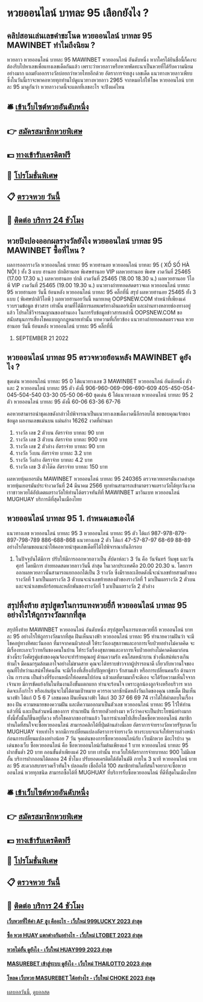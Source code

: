 # หวยออนไลน์ บาทละ 95 เลือกยังไง ?
## คลิปสอนเล่นเลขคำชะโนด หวยออนไลน์ บาทละ 95 MAWINBET ทำไมถึงนิยม ?
หวยลาว หวยออนไลน์ บาทละ 95 MAWINBET หวยออนไลน์ อันดับหนึ่ง หากใครได้ยินชื่อนี้ก็คงจะต้องรีบไปหาเลขเพื่อแทงเลขเด็ดกันแล้ว เพราะว่าหวยลาวหรือหวยพัดทะนาเป็นหวยที่ได้รับความนิยมอย่างมาก แถมยังออกรางวัลบ่อยกว่าหวยไทยอีกด้วย อัตราการจ่ายสูง เลขเด็ด แนวทางหวยลาวเพียบ ซึ่งในวันนี้เราจะพาคอหวยทุกท่านไปดูแนวทางหวยลาว 2965 จากหมอไก่ให้โชค หวยออนไลน์ บาทละ 95 มาดูกันว่า หวยลาวงวดนี้จะแตกที่เลขอะไร จะปังแค่ไหน

## 🛎 [เข้าเว็บไซต์หวยอันดับหนึ่ง](https://bit.ly/3BG5bNw)
## 👉 [สมัครสมาชิกหวยพิเศษ](https://bit.ly/3BG5bNw)
## 💵 [ทางเข้ารับเครดิตฟรี](https://bit.ly/3C3mvgS)
## 👑 [โปรโมชั่นพิเศษ](https://bit.ly/3C3mvgS)
## 📋 [ตรวจหวย วันนี้](https://bit.ly/3C3mvgS)
## 📱 [ติดต่อ บริการ 24 ชัวโมง](https://bit.ly/3C3mvgS)

## หวยปิงปองออกผลรางวัลยังไง หวยออนไลน์ บาทละ 95 MAWINBET ซื้อที่ไหน ?
ผลการออกรางวัล หวยออนไลน์ บาทละ 95 หวยฮานอย หวยออนไลน์ บาทละ 95 ( XỔ SỐ HÀ NỘI ) ทั้ง 3 แบบ ฮานอย ปกติฮานอย พิเศษฮานอย VIP
ผลหวยฮานอย พิเศษ งวดวันที่ 25465 (17.00 17.30 น.)
ผลหวยฮานอย ปกติ งวดวันที่ 25465 (18.00 18.30 น.)
ผลหวยฮานอย วีไอพี VIP งวดวันที่ 25465 (19.00 19.30 น.)
 แนวทางถ่ายทอดสดตรวจผล หวยออนไลน์ บาทละ 95 หวยฮานอย วันนี้ ย้อนหลัง หวยออนไลน์ บาทละ 95 คลิ๊กที่นี่ 
สรุป ผลหวยฮานอย 25465 ทั้ง 3 แบบ ( พิเศษปกติวีไอพี ) ผลหวยฮานอยวันนี้
หมายเหตุ OOPSNEW.COM ทำหน้าที่เพียงแค่รวบรวมข้อมูล ข่าวสาร เท่านั้น ตามที่ได้มีการเผยแพร่ทางอินเตอร์เน็ท และผ่านทางหลายช่องทางอยู่แล้ว โปรดใช้วิจารณญาณของท่านเอง ในการรับข้อมูลข่าวสารเหล่านี้ OOPSNEW.COM ขอสนับสนุนการเสี่ยงโชคแบบถูกกฎหมายเท่านั้น
บทความที่เกี่ยวข้อง
แนวทางถ่ายทอดสดตรวจผล หวยฮานอย วันนี้ ย้อนหลัง หวยออนไลน์ บาทละ 95 คลิ๊กที่นี่
1. SEPTEMBER 21 2022

## หวยออนไลน์ บาทละ 95 ตรวจหวยย้อนหลัง MAWINBET ดูยังไง ?
ชุดเด่น หวยออนไลน์ บาทละ 95 0 ได้แนวทางเลข 3 MAWINBET หวยออนไลน์ อันดับหนึ่ง ตัว และ 2 หวยออนไลน์ บาทละ 95 ตัว ดังนี้
906-960-069-096-690-609
405-450-054-045-504-540
03-30
05-50
06-60
ชุดเด่น 6 ได้แนวทางเลข หวยออนไลน์ บาทละ 95 2 ตัว หวยออนไลน์ บาทละ 95 ดังนี้
60-06
63-36
67-76

คอหวยสามารถนำชุดเลขดังกล่าวไปพิจารณาเป็นแนวทางเลขเด็ดงวดนี้อีกรอบได้
ขอขอบคุณเจ้าของข้อมูล
ผลงานเลขแม่นบน แม่นล่าง 16262 งวดที่ผ่านมา
1. รางวัล เลข 2 ตัวบน อัตราจ่าย บาทละ 90 บาท
2. รางวัล เลข 3 ตัวบน อัตราจ่าย บาทละ 900 บาท
3. รางวัล เลข 2 ตัวล่าง อัตราจ่าย บาทละ 90 บาท
4. รางวัล วิ่งบน อัตราจ่าย บาทละ 3.2 บาท
5. รางวัล วิ่งล่าง อัตราจ่าย บาทละ 4.2 บาท
6. รางวัล เลข 3 ตัวโต๊ด อัตราจ่าย บาทละ 150 บาท

ผลหวยหุ้นเยอรมัน MAWINBET หวยออนไลน์ บาทละ 95 240365 ตรวจหวยเยอรมันงวดล่าสุด หวยหุ้นเยอรมันประจำงวดวันที่ 24 มีนาคม 2566 ทุกท่านสามารถเข้ามาตรวจผลรางวัลได้ทุกวันงวด เราชาวหวยได้อัปเดตผลรางวัลให้ท่านได้ตรวจทันทีที่ MAWINBET มาวินเบท หวยออนไลน์ MUGHUAY บริการดีที่สุดในเมืองไทย

## หวยออนไลน์ บาทละ 95 1. กำหนดเลขเองได้
แนวทางเลข หวยออนไลน์ บาทละ 95 3 หวยออนไลน์ บาทละ 95 ตัว ได้แก่
987-978-879-897-798-789
886-688-868
แนวทางเลข 2 ตัว ได้แก่
47-57-87-97
68-69
88-89
อย่างไรก็ตามขอแนะนำให้คอหวยนำชุดเลขเด็ดที่ได้ไปพิจารณากันอีกรอบ
1. ในปัจจุบันได้มีการ ปรับให้มีการออกหวยลาวเป็น สัปดาห์ละว 3 วัน คือ วันจันทร์ วันพุธ และวันศุกร์ โดยมีการ ถ่ายทอดสดหวยลาววันนี้ ล่าสุด ในเวลาประเทศคือ 20.00 20.30 น. โดยการออกผลหวยลาวนั้นสามารถแยกออกได้เป็น 3 รางวัล ซึ่งมีรายละเอียดดังนี้จะนำเลขท้ายสามตัวของรางวัลที่ 1 มาเป็นผลรางวัล 3 ตัวบนจะนำเลขท้ายสองตัวของรางวัลที่ 1 มาเป็นผลรางวัล 2 ตัวบนและจะนำเลขหลักร้อยและหลักพันของรางวัลที่ 1 มาเป็นผลรางวัล 2 ตัวล่าง

## สรุปทิ้งท้าย สรุปสูตรในการแทงหวยยี่กี หวยออนไลน์ บาทละ 95 อย่างไรให้ถูกรางวัลมากที่สุด
สรุปทิ้งท้าย MAWINBET หวยออนไลน์ อันดับหนึ่ง สรุปสูตรในการแทงหวยยี่กี หวยออนไลน์ บาทละ 95 อย่างไรให้ถูกรางวัลมากที่สุด ฝันเห็นนางฟ้า หวยออนไลน์ บาทละ 95 ทำนายความฝันว่า จะมีโชคอยู่ทางทิศตะวันออก ที่มาจากคนผิวสองสี ให้ระวังเองสุขภาพและอาการเจ็บป่วยอย่างไม่คาดคิด จะมีเรื่องทะเลาะวิวาทกันของคนในบ้าน ให้ระวังเรื่องสุขภาพและอาการเจ็บป่วยอย่างไม่คาดคิดมาก่อน ช่วงนี้ระวังศัตรูคู่แข่งของคุณจ้องจะทำร้ายคุณอยู่
ด้านความรัก คนโสดหน้าบาน ช่วงนี้เสน่ห์แรงเกินห้ามใจ มีคนมารุมล้อมเอาใจอย่างไม่ขาดสาย คุณจะได้ทราบข่าวจากผู้ปรารถนาดี เกี่ยวกับหวานใจของคุณที่ไปหว่านเสน่ห์ให้คนอื่น จะมีเรื่องที่เสี่ยงกับปัญหาชู้สาว รักสามเส้า หรือการเปลี่ยนคนรัก
ด้านการเงิน การงาน เป็นช่วงที่รับงานหนักให้อดทนไปก่อน แล้วผลที่ตามมาก็จะดีเอง จะได้รับความเห็นใจจากเจ้านาย มีการขัดแย้งกันในทีมงานถึงขั้นแตกแยก ท่านจะร้อนใจ เพราะลูกน้องลูกจ้างหรือบริวาร หากคิดจะเก็งกำไร หรือเล่นหุ้นจะไม่ได้ตามเป้าหมาย ควรรอเวลาซักนัดหลังวันเกิดของคุณ
เลขเด็ด ฝันเห็นนางฟ้า ได้แก่ 0 5 6 7
เลขมงคล ฝันเห็นนางฟ้า ได้แก่ 30 37 66 69 74
เราได้ให้คำตอบในเรื่องของ ฝัน ความหมายของความฝัน และตีความออกมาเป็นตัวเลข หวยออนไลน์ บาทละ 95 ไว้ให้ท่านแล้วที่นี่ และเป็นส่วนหนึ่งของการ ทำนายฝัน ที่เรายกตัวอย่างมา หวังว่าคงจะเป็นประโยชน์อย่างมาก ทั้งนี้ทั้งนั้นก็ขึ้นอยู่ที่ดวง หรือโชคลาภของท่านแล้ว ในการนำเลขไปเสี่ยงโชคซื้อหวยออนไลน์
สมาชิกท่านใดที่สนใจจะซื้อหวยออนไลน์ สามารถคลิกได้ที่ปุ่มด้านล่างนี้เลย
อัตราการจ่ายรางวัลหวยรัฐบาลเว็บ MUGHUAY จ่ายเท่าไร
หากมีการเปลี่ยนแปลงอัตราการจ่ายรางวัล ทางระบบจะแจ้งให้ทราบล่วงหน้าก่อนการเปลี่ยนแปลงอย่างน้อย 7 วัน
จุดเด่นของการซื้อหวยออนไลน์กับ เว็บมักหวย มีอะไรบ้าง
จุดเด่นของเว็บ ซื้อหวยออนไลน์ คือ ซื้อหวยออนไลน์เริ่มต้นเพียงแค่ 1 บาท หวยออนไลน์ บาทละ 95 ฝากขั้นต่ำ 20 บาท ถอนขั้นต่ำเพียงแค่ 20 บาท เท่านั้น ทางเว็บให้อัตราการจ่ายบาทละ 900 ไม่มีเลขอั้น บริการฝากถอนได้ตลอด 24 ชั่วโมง ปรับยอดเครดิตได้อัตโนมัติ ภายใน 3 นาที หวยออนไลน์ บาทละ 95 สะดวกสบายรวดเร็วทันใจ ปลอดภัย เชื่อถือได้ 100 สมาชิกท่านใดที่สนใจอยากจะซื้อหวยออนไลน์ หวยทุกชนิด สามารถซื้อได้ที่ MUGHUAY ที่บริการรับซื้อหวยออนไลน์ ที่ดีที่สุดในเมืองไทย

## 🛎 [เข้าเว็บไซต์หวยอันดับหนึ่ง](https://bit.ly/3BG5bNw)
## 👉 [สมัครสมาชิกหวยพิเศษ](https://bit.ly/3BG5bNw)
## 💵 [ทางเข้ารับเครดิตฟรี](https://bit.ly/3C3mvgS)
## 👑 [โปรโมชั่นพิเศษ](https://bit.ly/3C3mvgS)
## 📋 [ตรวจหวย วันนี้](https://bit.ly/3C3mvgS)
## 📱 [ติดต่อ บริการ 24 ชัวโมง](https://bit.ly/3C3mvgS)

#### [เว็บหวยที่ให้ค่า AF สูง คืออะไร - เว็บใหม่ 999LUCKY 2023 ล่าสุด](https://atom.io/themes/เว็บหวยที่ให้ค่า%20af%20สูง%20คืออะไร%20-%20เว็บใหม่%20999lucky%202023%20ล่าสุด)
#### [ซื้อ หวย HUAY แตกต่างกันอย่างไร - เว็บใหม่ LTOBET 2023 ล่าสุด](https://atom.io/themes/ซื้อ%20หวย%20huay%20แตกต่างกันอย่างไร%20-%20เว็บใหม่%20ltobet%202023%20ล่าสุด)
#### [หวยไม่อั้น ดูยังไง - เว็บใหม่ HUAY999 2023 ล่าสุด](https://atom.io/themes/หวยไม่อั้น%20ดูยังไง%20-%20เว็บใหม่%20huay999%202023%20ล่าสุด)
#### [MASUREBET เข้าสู่ระบบ ดูยังไง - เว็บใหม่ THAILOTTO 2023 ล่าสุด](https://atom.io/themes/masurebet%20เข้าสู่ระบบ%20ดูยังไง%20-%20เว็บใหม่%20thailotto%202023%20ล่าสุด)
#### [โหลด เว็บหวย MASUREBET ได้อย่างไร - เว็บใหม่ CHOKE 2023 ล่าสุด](https://atom.io/themes/โหลด%20เว็บหวย%20masurebet%20ได้อย่างไร%20-%20เว็บใหม่%20choke%202023%20ล่าสุด)

[ผลบอลวันนี้](https://siamsport.tv "ผลบอลวันนี้"), [ดูบอลสด](https://siamsport.tv/ดูบอลสด "ดูบอลสด")